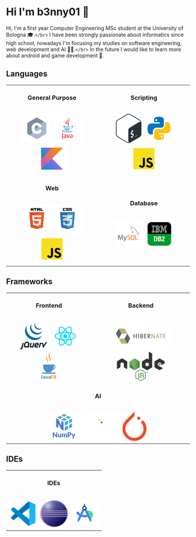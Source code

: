 # Hi I'm b3nny01 👋

Hi, I'm a first year Computer Engineering MSc student at the University of Bologna 🎓.`</br>`
I have been strongly passionate about informatics since high school, nowadays I'm focusing my studies on software engineering, web development and AI 👨‍💻.`</br>`
In the future I would like to learn more about android and game development 👾.

## Languages
<table>
<tr>
<td style="text-align: center"><h3 style="text-align: center">General Purpose</h3><br/>
<img src="_readmeImgs_/languages/c.svg" height="80px"/> <img src="_readmeImgs_/languages/java.svg" height="80px"/> <img src="_readmeImgs_/languages/kotlin.svg" height="80px"/> 
</td>
<td style="text-align: center">
<h3 style="text-align: center">Scripting</h3><br/>
<img src="_readmeImgs_/languages/bash.svg" height="80px"/> <img src="_readmeImgs_/languages/python.svg" height="80px"/> <img src="_readmeImgs_/languages/javascript.svg" height="80px"/>
</td>
</tr>
<tr>
<td style="text-align: center">
<h3 style="text-align: center">Web</h3><br/>
<img src="_readmeImgs_/languages/html.svg" height="80px"/> <img src="_readmeImgs_/languages/css.svg" height="80px"/> <img src="_readmeImgs_/languages/javascript.svg" height="80px"/>
</td>
<td style="text-align: center">
<h3 style="text-align: center">Database</h3><br/>
<img src="_readmeImgs_/languages/mysql.svg" height="80px"/> <img src="_readmeImgs_/languages/db2.png" height="80px"/>
</td>
</tr>
</table>

## Frameworks
<table>
<td style="text-align: center">
<h3 style="text-align: center">Frontend</h3><br/>
<img src="_readmeImgs_/frameworks/jquery.png" height="80px"> <img src="_readmeImgs_/frameworks/react.svg" height="80px"> <img src="_readmeImgs_/frameworks/javafx.png" height="80px">
</td>
<td style="text-align: center">
<h3 style="text-align: center">Backend</h3><br/>
<img src="_readmeImgs_/frameworks/hibernate.svg" height="80px"> <img src="_readmeImgs_/frameworks/node.png" height="80px">
</td>
</tr>
<tr>
<td colspan="2" style="text-align: center" >
<h3 style="text-align: center">AI</h3><br/>
<img src="_readmeImgs_/frameworks/numpy.png" height="80px"> <img src="_readmeImgs_/frameworks/pandas.svg" height="80px"> <img src="_readmeImgs_/frameworks/pytorch.png" height="80px">
</tr>
</table>

## IDEs
<table><tr><td style="text-align: center">
<h3 style="text-align: center">IDEs</h3><br/>
<img src="_readmeImgs_/ides/vscode.svg" height="80px"> <img src="_readmeImgs_/ides/eclipse.png" height="80px"> <img src="_readmeImgs_/ides/androidstudio.png" height="80px">
</td></tr></table>
